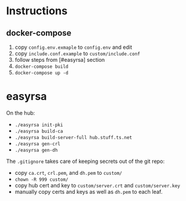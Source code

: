 # Instructions 

## docker-compose 
1. copy `config.env.exmaple` to `config.env` and edit 
2. copy `include.conf.example` to `custom/include.conf`
3. follow steps from [#easyrsa] section
4. `docker-compose build`
5. `docker-compose up -d`

# easyrsa
On the hub:
- `./easyrsa init-pki` 
- `./easyrsa build-ca`
- `./easyrsa build-server-full hub.stuff.ts.net`
- `./easyrsa gen-crl`
- `./easyrsa gen-dh`

The `.gitignore` takes care of keeping secrets out of the git repo:

- copy `ca.crt`, `crl.pem`, and `dh.pem` to `custom/`
- `chown -R 999 custom/`
- copy hub cert and key to `custom/server.crt` and `custom/server.key`
- manually copy certs and keys as well as `dh.pem` to each leaf. 
